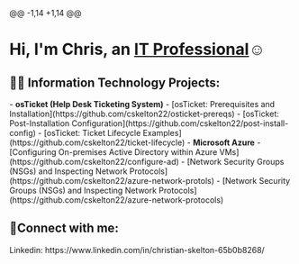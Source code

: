 
@@ -1,14 +1,14 @@
<h1>Hi, I'm Chris, an <a href="https://www.linkedin.com/in/christian-skelton-65b0b8268/">IT Professional</a>☺</h1>
<h2>👨‍💻 Information Technology Projects:</h2>
- <b>osTicket (Help Desk Ticketing System)</b>
  - [osTicket: Prerequisites and Installation](https://github.com/cskelton22/osticket-prereqs)
  - [osTicket: Post-Installation Configuration](https://github.com/cskelton22/post-install-config)
  - [osTicket: Ticket Lifecycle Examples](https://github.com/cskelton22/ticket-lifecycle)
- <b>Microsoft Azure</b>
  - [Configuring On-premises Active Directory within Azure VMs](https://github.com/cskelton22/configure-ad)
  - [Network Security Groups (NSGs) and Inspecting Network Protocols](https://github.com/cskelton22/azure-network-protols)
  - [Network Security Groups (NSGs) and Inspecting Network Protocols](https://github.com/cskelton22/azure-network-protocols)

<h2>🤳Connect with me:</h2>
Linkedin: https://www.linkedin.com/in/christian-skelton-65b0b8268/
